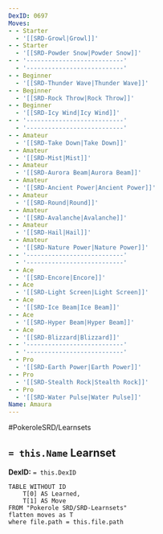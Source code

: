 ```yaml
---
DexID: 0697
Moves:
- - Starter
  - '[[SRD-Growl|Growl]]'
- - Starter
  - '[[SRD-Powder Snow|Powder Snow]]'
- - '---------------------------'
  - '---------------------------'
- - Beginner
  - '[[SRD-Thunder Wave|Thunder Wave]]'
- - Beginner
  - '[[SRD-Rock Throw|Rock Throw]]'
- - Beginner
  - '[[SRD-Icy Wind|Icy Wind]]'
- - '---------------------------'
  - '---------------------------'
- - Amateur
  - '[[SRD-Take Down|Take Down]]'
- - Amateur
  - '[[SRD-Mist|Mist]]'
- - Amateur
  - '[[SRD-Aurora Beam|Aurora Beam]]'
- - Amateur
  - '[[SRD-Ancient Power|Ancient Power]]'
- - Amateur
  - '[[SRD-Round|Round]]'
- - Amateur
  - '[[SRD-Avalanche|Avalanche]]'
- - Amateur
  - '[[SRD-Hail|Hail]]'
- - Amateur
  - '[[SRD-Nature Power|Nature Power]]'
- - '---------------------------'
  - '---------------------------'
- - Ace
  - '[[SRD-Encore|Encore]]'
- - Ace
  - '[[SRD-Light Screen|Light Screen]]'
- - Ace
  - '[[SRD-Ice Beam|Ice Beam]]'
- - Ace
  - '[[SRD-Hyper Beam|Hyper Beam]]'
- - Ace
  - '[[SRD-Blizzard|Blizzard]]'
- - '---------------------------'
  - '---------------------------'
- - Pro
  - '[[SRD-Earth Power|Earth Power]]'
- - Pro
  - '[[SRD-Stealth Rock|Stealth Rock]]'
- - Pro
  - '[[SRD-Water Pulse|Water Pulse]]'
Name: Amaura
---
```


#PokeroleSRD/Learnsets

## `= this.Name` Learnset

**DexID:** `= this.DexID`

```dataview
TABLE WITHOUT ID
    T[0] AS Learned,
    T[1] AS Move
FROM "Pokerole SRD/SRD-Learnsets"
flatten moves as T
where file.path = this.file.path
```
